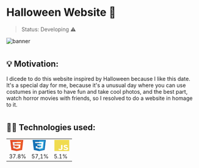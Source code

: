 # Halloween Website 👻
>Status: Developing ⚠️

![banner](https://user-images.githubusercontent.com/82395795/142413412-ad5f7ed3-d5ea-4739-a962-68186740553d.png)

#

## 💡 Motivation:
<p>I dicede to do this website inspired by Halloween because I like this date. It's a special day for me, because it's a unusual day where you can use costumes in parties to have fun and take cool photos, and the best part, watch horror movies with friends, so I resolved to do a website in homage to it.</p>

#

## 👨‍💻 Technologies used:

<table>
    <tr>
        <td><img align="center" alt="Eder-HTML" height="30" width="40" src="https://raw.githubusercontent.com/devicons/devicon/master/icons/html5/html5-original.svg"></td>
        <td><img align="center" alt="Eder-CSS" height="30" width="40" src="https://raw.githubusercontent.com/devicons/devicon/master/icons/css3/css3-original.svg"></td>
        <td><img align="center" alt="Eder-Js" height="30" width="40" src="https://raw.githubusercontent.com/devicons/devicon/master/icons/javascript/javascript-plain.svg"></td>
    </tr>
    <tr>
        <td>37.8%</td>
        <td>57,1%</td>
        <td>5.1%</td>
    </tr>
</table>